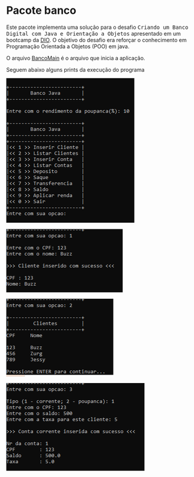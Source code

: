 # Pacote banco
<p>Este pacote implementa uma solução para o desafio <tt>Criando um Banco Digital com Java e Orientação a Objetos</tt> apresentado em um bootcamp da <a href="https://www.dio.me/">DIO</a>. O objetivo do desafio era reforçar o conhecimento em Programação Orientada a Objetos (POO) em java.</p>
<p>O arquivo <a href="https://github.com/arataca89/java/blob/main/BancoMain.java">BancoMain</a> é o arquivo que inicia a aplicação.</p>
<p>Seguem abaixo alguns prints da execução do programa</p> 
<p><img src="https://github.com/arataca89/java/blob/main/banco/%231.PNG"></p>
<p><img src="https://github.com/arataca89/java/blob/main/banco/%232.PNG"></p>
<p><img src="https://github.com/arataca89/java/blob/main/banco/%233.PNG"></p>
<p><img src="https://github.com/arataca89/java/blob/main/banco/%234.PNG"></p>
